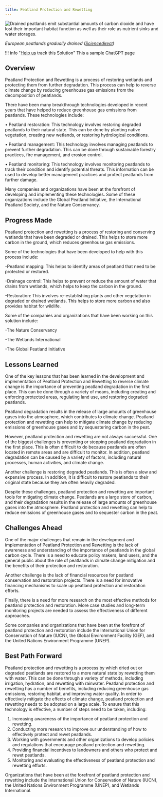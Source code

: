 ```yaml
---
title: Peatland Protection and Rewetting
---
```

![Drained peatlands emit substantial amounts of carbon dioxide and have lost their important habitat function as well as their role as nutrient sinks and water storages.](/img/peatland-protection-and-rewetting.png)

*European peatlands gradually drained ([Sciencedirect](https://www.sciencedirect.com/science/article/abs/pii/B9780128191668001274?via%3Dihub))*

!!! info "[Help us](../../contribute) track this Solution"
    This a sample ChatGPT page

## Overview

Peatland Protection and Rewetting is a process of restoring wetlands and protecting them from further degradation. This process can help to reverse climate change by reducing greenhouse gas emissions from the decomposition of peatlands.

There have been many breakthrough technologies developed in recent years that have helped to reduce greenhouse gas emissions from peatlands. These technologies include:

• Peatland restoration: This technology involves restoring degraded peatlands to their natural state. This can be done by planting native vegetation, creating new wetlands, or restoring hydrological conditions.

• Peatland management: This technology involves managing peatlands to prevent further degradation. This can be done through sustainable forestry practices, fire management, and erosion control.

• Peatland monitoring: This technology involves monitoring peatlands to track their condition and identify potential threats. This information can be used to develop better management practices and protect peatlands from further damage.

Many companies and organizations have been at the forefront of developing and implementing these technologies. Some of these organizations include the Global Peatland Initiative, the International Peatland Society, and the Nature Conservancy.

## Progress Made

Peatland protection and rewetting is a process of restoring and conserving wetlands that have been degraded or drained. This helps to store more carbon in the ground, which reduces greenhouse gas emissions.

Some of the technologies that have been developed to help with this process include:

\-Peatland mapping: This helps to identify areas of peatland that need to be protected or restored.

\-Drainage control: This helps to prevent or reduce the amount of water that drains from wetlands, which helps to keep the carbon in the ground.

\-Restoration: This involves re-establishing plants and other vegetation in degraded or drained wetlands. This helps to store more carbon and also provides habitat for wildlife.

Some of the companies and organizations that have been working on this solution include:

\-The Nature Conservancy

\-The Wetlands International

\-The Global Peatland Initiative

## Lessons Learned

One of the key lessons that has been learned in the development and implementation of Peatland Protection and Rewetting to reverse climate change is the importance of preventing peatland degradation in the first place. This can be done through a variety of means, including creating and enforcing protected areas, regulating land use, and restoring degraded peatlands.

Peatland degradation results in the release of large amounts of greenhouse gases into the atmosphere, which contributes to climate change. Peatland protection and rewetting can help to mitigate climate change by reducing emissions of greenhouse gases and by sequestering carbon in the peat.

However, peatland protection and rewetting are not always successful. One of the biggest challenges is preventing or stopping peatland degradation in the first place. This is often difficult to do because peatlands are often located in remote areas and are difficult to monitor. In addition, peatland degradation can be caused by a variety of factors, including natural processes, human activities, and climate change.

Another challenge is restoring degraded peatlands. This is often a slow and expensive process. In addition, it is difficult to restore peatlands to their original state because they are often heavily degraded.

Despite these challenges, peatland protection and rewetting are important tools for mitigating climate change. Peatlands are a large store of carbon, and their degradation results in the release of large amounts of greenhouse gases into the atmosphere. Peatland protection and rewetting can help to reduce emissions of greenhouse gases and to sequester carbon in the peat.

## Challenges Ahead

One of the major challenges that remain in the development and implementation of Peatland Protection and Rewetting is the lack of awareness and understanding of the importance of peatlands in the global carbon cycle. There is a need to educate policy makers, land users, and the general public about the role of peatlands in climate change mitigation and the benefits of their protection and restoration.

Another challenge is the lack of financial resources for peatland conservation and restoration projects. There is a need for innovative financing mechanisms to scale up peatland protection and restoration efforts.

Finally, there is a need for more research on the most effective methods for peatland protection and restoration. More case studies and long-term monitoring projects are needed to assess the effectiveness of different approaches.

Some companies and organizations that have been at the forefront of peatland protection and restoration include the International Union for Conservation of Nature (IUCN), the Global Environment Facility (GEF), and the United Nations Environment Programme (UNEP).

## Best Path Forward

Peatland protection and rewetting is a process by which dried out or degraded peatlands are restored to a more natural state by rewetting them with water. This can be done through a variety of methods, including irrigation, hydration, and rewetting with rainwater. Peatland protection and rewetting has a number of benefits, including reducing greenhouse gas emissions, restoring habitat, and improving water quality. In order to effectively mitigate the effects of climate change, peatland protection and rewetting needs to be adopted on a large scale. To ensure that this technology is effective, a number of steps need to be taken, including:

1. Increasing awareness of the importance of peatland protection and rewetting.
2. Conducting more research to improve our understanding of how to effectively protect and rewet peatlands.
3. Working with governments and other organizations to develop policies and regulations that encourage peatland protection and rewetting.
4. Providing financial incentives to landowners and others who protect and rewet peatlands.
5. Monitoring and evaluating the effectiveness of peatland protection and rewetting efforts.

Organizations that have been at the forefront of peatland protection and rewetting include the International Union for Conservation of Nature (IUCN), the United Nations Environment Programme (UNEP), and Wetlands International.